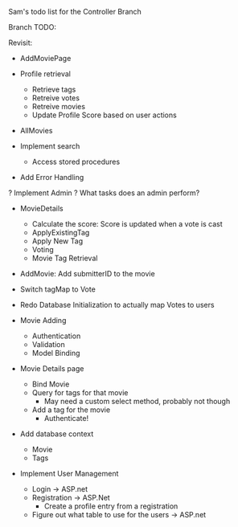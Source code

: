﻿Sam's todo list for the Controller Branch

Branch TODO:

Revisit:

- AddMoviePage

- Profile retrieval
	- Retrieve tags
	- Retreive votes
	- Retreive movies
	- Update Profile Score based on user actions

- AllMovies
- Implement search
	- Access stored procedures

- Add Error Handling


? Implement Admin 
	? What tasks does an admin perform?

+ MovieDetails
	+ Calculate the score: Score is updated when a vote is cast
	+ ApplyExistingTag
	+ Apply New Tag
	+ Voting
	+ Movie Tag Retrieval

+ AddMovie: Add submitterID to the movie

+ Switch tagMap to Vote

+ Redo Database Initialization to actually map Votes to users

+ Movie Adding
	+ Authentication
	+ Validation
	+ Model Binding

+ Movie Details page
	+ Bind Movie
	+ Query for tags for that movie
		+ May need a custom select method, probably not though
	+ Add a tag for the movie
		+ Authenticate!

+ Add database context
	+ Movie
	+ Tags
+ Implement User Management
	+ Login -> ASP.net
	+ Registration -> ASP.Net
		+ Create a profile entry from a registration
	+ Figure out what table to use for the users -> ASP.net

